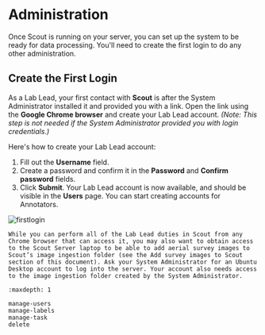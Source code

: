 # Administration

Once Scout is running on your server, you can set up the system to be ready for data processing. You'll need to create the first login to do any other administration.

## Create the First Login

As a Lab Lead, your first contact with **Scout** is after the System Administrator installed it and provided you with a link. Open the link using the **Google Chrome browser** and create your Lab Lead account. *(Note: This step is not needed if the System Administrator provided you with login credentials.)*

Here's how to create your Lab Lead account:

1. Fill out the **Username** field.
2. Create a password and confirm it in the **Password** and **Confirm password** fields.
3. Click **Submit**. Your Lab Lead account is now available, and should be visible in the **Users** page. You can start creating accounts for Annotators.

![firstlogin](../assets/images/first-signin.png)

```{note}
While you can perform all of the Lab Lead duties in Scout from any Chrome browser that can access it, you may also want to obtain access to the Scout Server laptop to be able to add aerial survey images to Scout’s image ingestion folder (see the Add survey images to Scout section of this document). Ask your System Administrator for an Ubuntu Desktop account to log into the server. Your account also needs access to the image ingestion folder created by the System Administrator.
```

```{toctree}
:maxdepth: 1

manage-users
manage-labels
manage-task
delete
```
